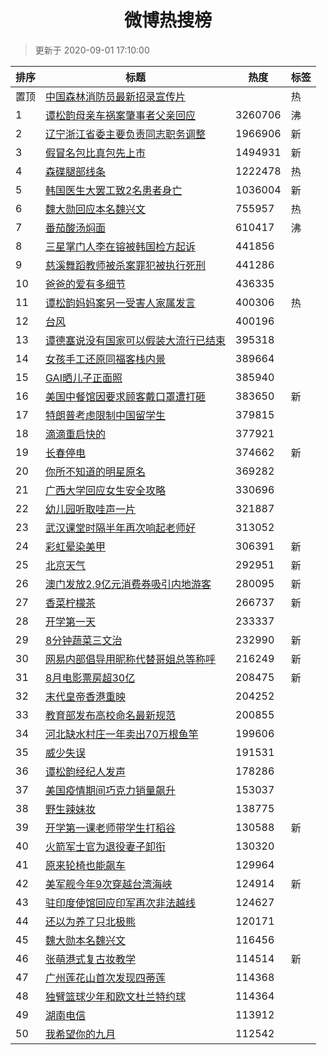 <h1 align="center">微博热搜榜</h1>

> 更新于 2020-09-01 17:10:00

| 排序 | 标题                                                                                                                                                                                                                                                   | 热度    | 标签 |
| ---- | ------------------------------------------------------------------------------------------------------------------------------------------------------------------------------------------------------------------------------------------------------ | ------- | ---- |
| 置顶 | [中国森林消防员最新招录宣传片](https://s.weibo.com/weibo?q=%23%E4%B8%AD%E5%9B%BD%E6%A3%AE%E6%9E%97%E6%B6%88%E9%98%B2%E5%91%98%E6%9C%80%E6%96%B0%E6%8B%9B%E5%BD%95%E5%AE%A3%E4%BC%A0%E7%89%87%23&Refer=new_time)                                        |         | 热   |
| 1    | [谭松韵母亲车祸案肇事者父亲回应](https://s.weibo.com/weibo?q=%23%E8%B0%AD%E6%9D%BE%E9%9F%B5%E6%AF%8D%E4%BA%B2%E8%BD%A6%E7%A5%B8%E6%A1%88%E8%82%87%E4%BA%8B%E8%80%85%E7%88%B6%E4%BA%B2%E5%9B%9E%E5%BA%94%23&Refer=top)                                  | 3260706 | 沸   |
| 2    | [辽宁浙江省委主要负责同志职务调整](https://s.weibo.com/weibo?q=%23%E8%BE%BD%E5%AE%81%E6%B5%99%E6%B1%9F%E7%9C%81%E5%A7%94%E4%B8%BB%E8%A6%81%E8%B4%9F%E8%B4%A3%E5%90%8C%E5%BF%97%E8%81%8C%E5%8A%A1%E8%B0%83%E6%95%B4%23&Refer=top)                       | 1966906 | 新   |
| 3    | [假冒名包比真包先上市](https://s.weibo.com/weibo?q=%23%E5%81%87%E5%86%92%E5%90%8D%E5%8C%85%E6%AF%94%E7%9C%9F%E5%8C%85%E5%85%88%E4%B8%8A%E5%B8%82%23&Refer=top)                                                                                         | 1494931 | 新   |
| 4    | [森碟腿部线条](https://s.weibo.com/weibo?q=%23%E6%A3%AE%E7%A2%9F%E8%85%BF%E9%83%A8%E7%BA%BF%E6%9D%A1%23&Refer=top)                                                                                                                                     | 1222478 | 热   |
| 5    | [韩国医生大罢工致2名患者身亡](https://s.weibo.com/weibo?q=%23%E9%9F%A9%E5%9B%BD%E5%8C%BB%E7%94%9F%E5%A4%A7%E7%BD%A2%E5%B7%A5%E8%87%B42%E5%90%8D%E6%82%A3%E8%80%85%E8%BA%AB%E4%BA%A1%23&Refer=top)                                                      | 1036004 | 新   |
| 6    | [魏大勋回应本名魏兴文](https://s.weibo.com/weibo?q=%23%E9%AD%8F%E5%A4%A7%E5%8B%8B%E5%9B%9E%E5%BA%94%E6%9C%AC%E5%90%8D%E9%AD%8F%E5%85%B4%E6%96%87%23&Refer=top)                                                                                         | 755957  | 热   |
| 7    | [番茄酸汤焖面](https://s.weibo.com/weibo?q=%23%E7%95%AA%E8%8C%84%E9%85%B8%E6%B1%A4%E7%84%96%E9%9D%A2%23&Refer=top)                                                                                                                                     | 610417  | 沸   |
| 8    | [三星掌门人李在镕被韩国检方起诉](https://s.weibo.com/weibo?q=%23%E4%B8%89%E6%98%9F%E6%8E%8C%E9%97%A8%E4%BA%BA%E6%9D%8E%E5%9C%A8%E9%95%95%E8%A2%AB%E9%9F%A9%E5%9B%BD%E6%A3%80%E6%96%B9%E8%B5%B7%E8%AF%89%23&Refer=top)                                  | 441856  |      |
| 9    | [慈溪舞蹈教师被杀案罪犯被执行死刑](https://s.weibo.com/weibo?q=%23%E6%85%88%E6%BA%AA%E8%88%9E%E8%B9%88%E6%95%99%E5%B8%88%E8%A2%AB%E6%9D%80%E6%A1%88%E7%BD%AA%E7%8A%AF%E8%A2%AB%E6%89%A7%E8%A1%8C%E6%AD%BB%E5%88%91%23&Refer=top)                       | 441286  |      |
| 10   | [爸爸的爱有多细节](https://s.weibo.com/weibo?q=%23%E7%88%B8%E7%88%B8%E7%9A%84%E7%88%B1%E6%9C%89%E5%A4%9A%E7%BB%86%E8%8A%82%23&Refer=top)                                                                                                               | 436335  |      |
| 11   | [谭松韵妈妈案另一受害人家属发言](https://s.weibo.com/weibo?q=%23%E8%B0%AD%E6%9D%BE%E9%9F%B5%E5%A6%88%E5%A6%88%E6%A1%88%E5%8F%A6%E4%B8%80%E5%8F%97%E5%AE%B3%E4%BA%BA%E5%AE%B6%E5%B1%9E%E5%8F%91%E8%A8%80%23&Refer=top)                                  | 400306  | 热   |
| 12   | [台风](https://s.weibo.com/weibo?q=%E5%8F%B0%E9%A3%8E&Refer=top)                                                                                                                                                                                       | 400196  |      |
| 13   | [谭德塞说没有国家可以假装大流行已结束](https://s.weibo.com/weibo?q=%23%E8%B0%AD%E5%BE%B7%E5%A1%9E%E8%AF%B4%E6%B2%A1%E6%9C%89%E5%9B%BD%E5%AE%B6%E5%8F%AF%E4%BB%A5%E5%81%87%E8%A3%85%E5%A4%A7%E6%B5%81%E8%A1%8C%E5%B7%B2%E7%BB%93%E6%9D%9F%23&Refer=top) | 395318  |      |
| 14   | [女孩手工还原同福客栈内景](https://s.weibo.com/weibo?q=%23%E5%A5%B3%E5%AD%A9%E6%89%8B%E5%B7%A5%E8%BF%98%E5%8E%9F%E5%90%8C%E7%A6%8F%E5%AE%A2%E6%A0%88%E5%86%85%E6%99%AF%23&Refer=top)                                                                   | 389664  |      |
| 15   | [GAI晒儿子正面照](https://s.weibo.com/weibo?q=%23GAI%E6%99%92%E5%84%BF%E5%AD%90%E6%AD%A3%E9%9D%A2%E7%85%A7%23&Refer=top)                                                                                                                               | 385940  |      |
| 16   | [美国中餐馆因要求顾客戴口罩遭打砸](https://s.weibo.com/weibo?q=%E7%BE%8E%E5%9B%BD%E4%B8%AD%E9%A4%90%E9%A6%86%E5%9B%A0%E8%A6%81%E6%B1%82%E9%A1%BE%E5%AE%A2%E6%88%B4%E5%8F%A3%E7%BD%A9%E9%81%AD%E6%89%93%E7%A0%B8&Refer=top)                             | 383650  | 新   |
| 17   | [特朗普考虑限制中国留学生](https://s.weibo.com/weibo?q=%23%E7%89%B9%E6%9C%97%E6%99%AE%E8%80%83%E8%99%91%E9%99%90%E5%88%B6%E4%B8%AD%E5%9B%BD%E7%95%99%E5%AD%A6%E7%94%9F%23&Refer=top)                                                                   | 379815  |      |
| 18   | [滴滴重启快的](https://s.weibo.com/weibo?q=%23%E6%BB%B4%E6%BB%B4%E9%87%8D%E5%90%AF%E5%BF%AB%E7%9A%84%23&Refer=top)                                                                                                                                     | 377921  |      |
| 19   | [长春停电](https://s.weibo.com/weibo?q=%E9%95%BF%E6%98%A5%E5%81%9C%E7%94%B5&Refer=top)                                                                                                                                                                 | 374662  | 新   |
| 20   | [你所不知道的明星原名](https://s.weibo.com/weibo?q=%23%E4%BD%A0%E6%89%80%E4%B8%8D%E7%9F%A5%E9%81%93%E7%9A%84%E6%98%8E%E6%98%9F%E5%8E%9F%E5%90%8D%23&Refer=top)                                                                                         | 369282  |      |
| 21   | [广西大学回应女生安全攻略](https://s.weibo.com/weibo?q=%23%E5%B9%BF%E8%A5%BF%E5%A4%A7%E5%AD%A6%E5%9B%9E%E5%BA%94%E5%A5%B3%E7%94%9F%E5%AE%89%E5%85%A8%E6%94%BB%E7%95%A5%23&Refer=top)                                                                   | 330696  |      |
| 22   | [幼儿园听取哇声一片](https://s.weibo.com/weibo?q=%23%E5%B9%BC%E5%84%BF%E5%9B%AD%E5%90%AC%E5%8F%96%E5%93%87%E5%A3%B0%E4%B8%80%E7%89%87%23&Refer=top)                                                                                                    | 321887  |      |
| 23   | [武汉课堂时隔半年再次响起老师好](https://s.weibo.com/weibo?q=%23%E6%AD%A6%E6%B1%89%E8%AF%BE%E5%A0%82%E6%97%B6%E9%9A%94%E5%8D%8A%E5%B9%B4%E5%86%8D%E6%AC%A1%E5%93%8D%E8%B5%B7%E8%80%81%E5%B8%88%E5%A5%BD%23&Refer=top)                                  | 313052  |      |
| 24   | [彩虹晕染美甲](https://s.weibo.com/weibo?q=%23%E5%BD%A9%E8%99%B9%E6%99%95%E6%9F%93%E7%BE%8E%E7%94%B2%23&Refer=top)                                                                                                                                     | 306391  | 新   |
| 25   | [北京天气](https://s.weibo.com/weibo?q=%E5%8C%97%E4%BA%AC%E5%A4%A9%E6%B0%94&Refer=top)                                                                                                                                                                 | 292951  | 新   |
| 26   | [澳门发放2.9亿元消费券吸引内地游客](https://s.weibo.com/weibo?q=%23%E6%BE%B3%E9%97%A8%E5%8F%91%E6%94%BE2.9%E4%BA%BF%E5%85%83%E6%B6%88%E8%B4%B9%E5%88%B8%E5%90%B8%E5%BC%95%E5%86%85%E5%9C%B0%E6%B8%B8%E5%AE%A2%23&Refer=top)                            | 280095  | 新   |
| 27   | [香菜柠檬茶](https://s.weibo.com/weibo?q=%23%E9%A6%99%E8%8F%9C%E6%9F%A0%E6%AA%AC%E8%8C%B6%23&Refer=top)                                                                                                                                                | 266737  | 新   |
| 28   | [开学第一天](https://s.weibo.com/weibo?q=%23%E5%BC%80%E5%AD%A6%E7%AC%AC%E4%B8%80%E5%A4%A9%23&Refer=top)                                                                                                                                                | 233337  |      |
| 29   | [8分钟蔬菜三文治](https://s.weibo.com/weibo?q=8%E5%88%86%E9%92%9F%E8%94%AC%E8%8F%9C%E4%B8%89%E6%96%87%E6%B2%BB&Refer=top)                                                                                                                              | 232990  | 新   |
| 30   | [网易内部倡导用昵称代替哥姐总等称呼](https://s.weibo.com/weibo?q=%E7%BD%91%E6%98%93%E5%86%85%E9%83%A8%E5%80%A1%E5%AF%BC%E7%94%A8%E6%98%B5%E7%A7%B0%E4%BB%A3%E6%9B%BF%E5%93%A5%E5%A7%90%E6%80%BB%E7%AD%89%E7%A7%B0%E5%91%BC&Refer=top)                  | 216249  | 新   |
| 31   | [8月电影票房超30亿](https://s.weibo.com/weibo?q=%238%E6%9C%88%E7%94%B5%E5%BD%B1%E7%A5%A8%E6%88%BF%E8%B6%8530%E4%BA%BF%23&Refer=top)                                                                                                                    | 208475  | 新   |
| 32   | [末代皇帝香港重映](https://s.weibo.com/weibo?q=%23%E6%9C%AB%E4%BB%A3%E7%9A%87%E5%B8%9D%E9%A6%99%E6%B8%AF%E9%87%8D%E6%98%A0%23&Refer=top)                                                                                                               | 204252  |      |
| 33   | [教育部发布高校命名最新规范](https://s.weibo.com/weibo?q=%23%E6%95%99%E8%82%B2%E9%83%A8%E5%8F%91%E5%B8%83%E9%AB%98%E6%A0%A1%E5%91%BD%E5%90%8D%E6%9C%80%E6%96%B0%E8%A7%84%E8%8C%83%23&Refer=top)                                                        | 200855  |      |
| 34   | [河北缺水村庄一年卖出70万根鱼竿](https://s.weibo.com/weibo?q=%23%E6%B2%B3%E5%8C%97%E7%BC%BA%E6%B0%B4%E6%9D%91%E5%BA%84%E4%B8%80%E5%B9%B4%E5%8D%96%E5%87%BA70%E4%B8%87%E6%A0%B9%E9%B1%BC%E7%AB%BF%23&Refer=top)                                         | 199606  |      |
| 35   | [威少失误](https://s.weibo.com/weibo?q=%E5%A8%81%E5%B0%91%E5%A4%B1%E8%AF%AF&Refer=top)                                                                                                                                                                 | 191531  |      |
| 36   | [谭松韵经纪人发声](https://s.weibo.com/weibo?q=%23%E8%B0%AD%E6%9D%BE%E9%9F%B5%E7%BB%8F%E7%BA%AA%E4%BA%BA%E5%8F%91%E5%A3%B0%23&Refer=top)                                                                                                               | 178286  |      |
| 37   | [美国疫情期间巧克力销量飙升](https://s.weibo.com/weibo?q=%E7%BE%8E%E5%9B%BD%E7%96%AB%E6%83%85%E6%9C%9F%E9%97%B4%E5%B7%A7%E5%85%8B%E5%8A%9B%E9%94%80%E9%87%8F%E9%A3%99%E5%8D%87&Refer=top)                                                              | 153037  |      |
| 38   | [野生辣妹妆](https://s.weibo.com/weibo?q=%23%E9%87%8E%E7%94%9F%E8%BE%A3%E5%A6%B9%E5%A6%86%23&Refer=top)                                                                                                                                                | 138775  |      |
| 39   | [开学第一课老师带学生打稻谷](https://s.weibo.com/weibo?q=%23%E5%BC%80%E5%AD%A6%E7%AC%AC%E4%B8%80%E8%AF%BE%E8%80%81%E5%B8%88%E5%B8%A6%E5%AD%A6%E7%94%9F%E6%89%93%E7%A8%BB%E8%B0%B7%23&Refer=top)                                                        | 130588  | 新   |
| 40   | [火箭军士官为退役妻子卸衔](https://s.weibo.com/weibo?q=%E7%81%AB%E7%AE%AD%E5%86%9B%E5%A3%AB%E5%AE%98%E4%B8%BA%E9%80%80%E5%BD%B9%E5%A6%BB%E5%AD%90%E5%8D%B8%E8%A1%94&Refer=top)                                                                         | 130320  |      |
| 41   | [原来轮椅也能飙车](https://s.weibo.com/weibo?q=%23%E5%8E%9F%E6%9D%A5%E8%BD%AE%E6%A4%85%E4%B9%9F%E8%83%BD%E9%A3%99%E8%BD%A6%23&Refer=top)                                                                                                               | 129964  |      |
| 42   | [美军舰今年9次穿越台湾海峡](https://s.weibo.com/weibo?q=%23%E7%BE%8E%E5%86%9B%E8%88%B0%E4%BB%8A%E5%B9%B49%E6%AC%A1%E7%A9%BF%E8%B6%8A%E5%8F%B0%E6%B9%BE%E6%B5%B7%E5%B3%A1%23&Refer=top)                                                                 | 124914  | 新   |
| 43   | [驻印度使馆回应印军再次非法越线](https://s.weibo.com/weibo?q=%23%E9%A9%BB%E5%8D%B0%E5%BA%A6%E4%BD%BF%E9%A6%86%E5%9B%9E%E5%BA%94%E5%8D%B0%E5%86%9B%E5%86%8D%E6%AC%A1%E9%9D%9E%E6%B3%95%E8%B6%8A%E7%BA%BF%23&Refer=top)                                  | 124627  |      |
| 44   | [还以为养了只北极熊](https://s.weibo.com/weibo?q=%23%E8%BF%98%E4%BB%A5%E4%B8%BA%E5%85%BB%E4%BA%86%E5%8F%AA%E5%8C%97%E6%9E%81%E7%86%8A%23&Refer=top)                                                                                                    | 120171  |      |
| 45   | [魏大勋本名魏兴文](https://s.weibo.com/weibo?q=%23%E9%AD%8F%E5%A4%A7%E5%8B%8B%E6%9C%AC%E5%90%8D%E9%AD%8F%E5%85%B4%E6%96%87%23&Refer=top)                                                                                                               | 116456  |      |
| 46   | [张萌港式复古妆教学](https://s.weibo.com/weibo?q=%23%E5%BC%A0%E8%90%8C%E6%B8%AF%E5%BC%8F%E5%A4%8D%E5%8F%A4%E5%A6%86%E6%95%99%E5%AD%A6%23&Refer=top)                                                                                                    | 114514  | 新   |
| 47   | [广州莲花山首次发现四蒂莲](https://s.weibo.com/weibo?q=%23%E5%B9%BF%E5%B7%9E%E8%8E%B2%E8%8A%B1%E5%B1%B1%E9%A6%96%E6%AC%A1%E5%8F%91%E7%8E%B0%E5%9B%9B%E8%92%82%E8%8E%B2%23&Refer=top)                                                                   | 114368  |      |
| 48   | [独臂篮球少年和欧文杜兰特约球](https://s.weibo.com/weibo?q=%23%E7%8B%AC%E8%87%82%E7%AF%AE%E7%90%83%E5%B0%91%E5%B9%B4%E5%92%8C%E6%AC%A7%E6%96%87%E6%9D%9C%E5%85%B0%E7%89%B9%E7%BA%A6%E7%90%83%23&Refer=top)                                             | 114364  |      |
| 49   | [湖南电信](https://s.weibo.com/weibo?q=%E6%B9%96%E5%8D%97%E7%94%B5%E4%BF%A1&Refer=top)                                                                                                                                                                 | 113912  |      |
| 50   | [我希望你的九月](https://s.weibo.com/weibo?q=%23%E6%88%91%E5%B8%8C%E6%9C%9B%E4%BD%A0%E7%9A%84%E4%B9%9D%E6%9C%88%23&Refer=top)                                                                                                                          | 112542  |      |